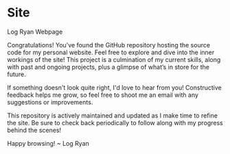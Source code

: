 # Site
Log Ryan Webpage

Congratulations! You've found the GitHub repository hosting the source code for my personal website. Feel free to explore and dive into the inner workings of the site! This project is a culmination of my current skills, along with past and ongoing projects, plus a glimpse of what’s in store for the future.

If something doesn't look quite right, I'd love to hear from you! Constructive feedback helps me grow, so feel free to shoot me an email with any suggestions or improvements.

This repository is actively maintained and updated as I make time to refine the site. Be sure to check back periodically to follow along with my progress behind the scenes!

Happy browsing!
~ Log Ryan
